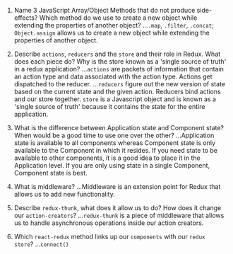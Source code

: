 1.  Name 3 JavaScript Array/Object Methods that do not produce side-effects? Which method do we use to create a new object while extending the properties of another object?
...`.map`, `.filter`, `.concat`; `Object.assign` allows us to create a new object while extending the properties of another object.

1.  Describe `actions`, `reducers` and the `store` and their role in Redux. What does each piece do? Why is the store known as a 'single source of truth' in a redux application?
...`actions` are packets of information that contain an action type and data associated with the action type. Actions get dispatched to the reducer.
...`reducers` figure out the new version of state based on the current state and the given action. Reducers bind actions and our store together.
`store` is a Javascript object and is known as a 'single source of truth' because it contains the state for the entire application. 

1.  What is the difference between Application state and Component state? When would be a good time to use one over the other?
...Application state is available to all components whereas Component state is only available to the Component in which it resides. If you need state to be available to other components, it is a good idea to place it in the Application level. If you are only using state in a single Component, Component state is best.

1.  What is middleware?
...Middleware is an extension point for Redux that allows us to add new functionality.

1.  Describe `redux-thunk`, what does it allow us to do? How does it change our `action-creators`?
...`redux-thunk` is a piece of middleware that allows us to handle asynchronous operations inside our action creators.

1.  Which `react-redux` method links up our `components` with our `redux store`?
...`connect()`
